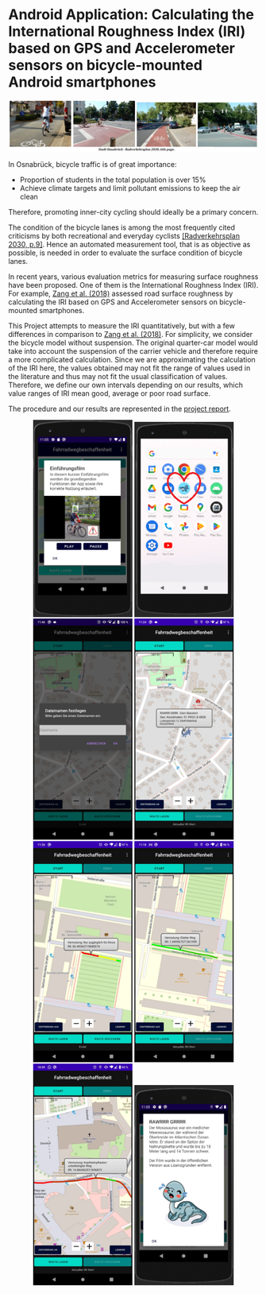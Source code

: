 # Android Application: Calculating the International Roughness Index (IRI) based on GPS and Accelerometer sensors on bicycle-mounted Android smartphones

![Radfahren in Osnabrück](https://github.com/JanaK-L/AndroidApp_InternationalRoughnessIndex/blob/main/images/RadBanner.png)

In Osnabrück, bicycle traffic is of great importance:
* Proportion of students in the total population is over 15%
* Achieve climate targets and limit pollutant emissions to keep the air clean

Therefore, promoting inner-city cycling should ideally be a primary concern.

The condition of the bicycle lanes is among the most frequently cited criticisms by both recreational and everyday cyclists <a href="https://www.osnabrueck.de/fileadmin/eigene_Dateien/RVP2030_Endbericht_doppelseitig.pdf" target="_blank" rel="noreferrer">[Radverkehrsplan 2030, p.9]</a>.
Hence an automated measurement tool, that is as objective as possible, is needed in order to evaluate the surface condition of bicycle lanes.

In recent years, various evaluation metrics for measuring surface roughness have been proposed. One of them is the International Roughness Index (IRI).
For example, <a href="https://www.mdpi.com/1424-8220/18/3/914" target="_blank" rel="noreferrer">Zang et al. (2018)</a> assessed road surface roughness by calculating the IRI based on GPS and Accelerometer sensors on bicycle-mounted smartphones.

This Project attempts to measure the IRI quantitatively, but with a few differences in comparison to <a href="https://www.mdpi.com/1424-8220/18/3/914" target="_blank" rel="noreferrer">Zang et al. (2018)</a>. For simplicity, we consider the bicycle model without suspension. The original quarter-car model would take into account the suspension of the carrier vehicle and therefore require a more complicated calculation. Since we are approximating the calculation of the IRI here, the values obtained may not fit the range of values used in the literature and thus may not fit the usual classification of values. Therefore, we define our own intervals depending on our results, which value ranges of IRI mean good, average or poor road surface.

The procedure and our results are represented in the <a href="https://github.com/JanaK-L/AndroidApp_InternationalRoughnessIndex/blob/main/ProjectReport.pdf" target="_blank" rel="noreferrer">project report</a>.

<p align="center">
  <img src="https://github.com/JanaK-L/AndroidApp_InternationalRoughnessIndex/blob/main/images/beimRadfahrenEinenHelmMitMosasaurusDraufTragen.png" width="200" title="Beim Radfahren sollte ein Helm mit einem Mosasaurus drauf getragen werden.">
  <img src="https://github.com/JanaK-L/AndroidApp_InternationalRoughnessIndex/blob/main/images/MosaCutie.png" width="200" title="Starten der App Fahrradwegbeschaffenheit">
  <img src="https://github.com/JanaK-L/AndroidApp_InternationalRoughnessIndex/blob/main/images/index4.jpg" width="200" title="Die gefahrene Strecke kann bei Bedarf gespeichert werden.">
  <img src="https://github.com/JanaK-L/AndroidApp_InternationalRoughnessIndex/blob/main/images/index9.jpg" width="200" title="Der Mosasaurier zeigt den über GPS ermittelten Standort des Benutzers an.">
  
  <img src="https://github.com/JanaK-L/AndroidApp_InternationalRoughnessIndex/blob/main/images/klasse5.jpg" width="200" title="">
  <img src="https://github.com/JanaK-L/AndroidApp_InternationalRoughnessIndex/blob/main/images/glatterWeg2.jpg" width="200" title="">
  <img src="https://github.com/JanaK-L/AndroidApp_InternationalRoughnessIndex/blob/main/images/klasse4.jpg" width="200" title="">
  <img src="https://github.com/JanaK-L/AndroidApp_InternationalRoughnessIndex/blob/main/images/keinVideo.png" width="200" title="">
</p>

